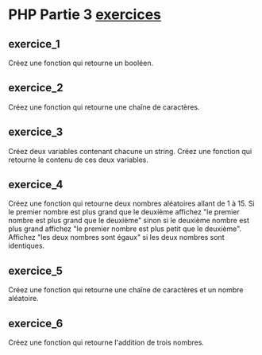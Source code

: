 # PHP Partie 3 [exercices](https://github.com/HedyKatherine/exosPHP/blob/master/exercicesPHP%23partie3.md)

## exercice_1
Créez une fonction qui retourne un booléen.

## exercice_2
Créez une fonction qui retourne une chaîne de caractères.

## exercice_3
Créez deux variables contenant chacune un string. Créez une fonction qui retourne le contenu de ces deux variables.

## exercice_4
Créez une fonction qui retourne deux nombres aléatoires allant de 1 à 15. Si le premier nombre est plus grand que le deuxième affichez "le premier nombre est plus grand que le deuxième" sinon si le deuxième nombre est plus grand affichez "le premier nombre est plus petit que le deuxième". Affichez "les deux nombres sont égaux" si les deux nombres sont identiques.

## exercice_5
Créez une fonction qui retourne une chaîne de caractères et un nombre aléatoire.

## exercice_6
Créez une fonction qui retourne l'addition de trois nombres.
